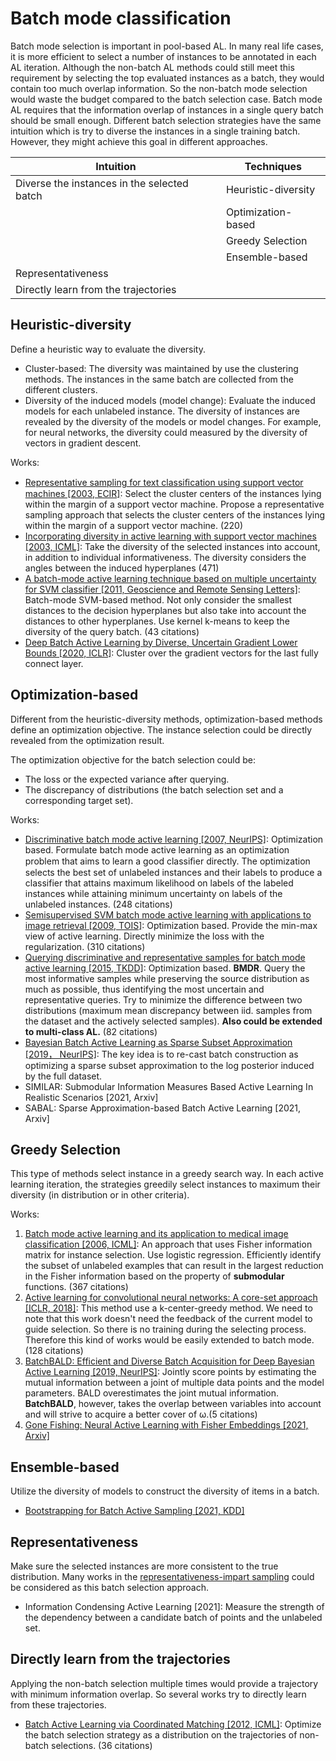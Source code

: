 # Batch mode classification

Batch mode selection is important in pool-based AL.
In many real life cases, it is more efficient to select a number of instances to be annotated in each AL iteration.
Although the non-batch AL methods could still meet this requirement by selecting the top evaluated instances as a batch, they would contain too much overlap information.
So the non-batch mode selection would waste the budget compared to the batch selection case.
Batch mode AL requires that the information overlap of instances in a single query batch should be small enough.
Different batch selection strategies have the same intuition which is try to diverse the instances in a single training batch.
However, they might achieve this goal in different approaches.

| Intuition                                   | Techniques          |
| ------------------------------------------- | ------------------- |
| Diverse the instances in the selected batch | Heuristic-diversity |
|                                             | Optimization-based  |
|                                             | Greedy Selection    |
|                                             | Ensemble-based      |
| Representativeness                          |                     |
| Directly learn from the trajectories        |                     |

## Heuristic-diversity

Define a heuristic way to evaluate the diversity.

- Cluster-based: 
  The diversity was maintained by use the clustering methods. 
  The instances in the same batch are collected from the different clusters.
- Diversity of the induced models (model change):
  Evaluate the induced models for each unlabeled instance.
  The diversity of instances are revealed by the diversity of the models or model changes.
  For example, for neural networks, the diversity could measured by the diversity of vectors in gradient descent.

Works:
- [Representative sampling for text classiﬁcation using support vector machines [2003, ECIR]](https://link.springer.xilesou.top/chapter/10.1007/3-540-36618-0_28): 
  Select the cluster centers of the instances lying within the margin of a support vector machine. 
  Propose a representative sampling approach that selects the cluster centers of the instances lying within the margin of a support vector machine. (220)
- [Incorporating diversity in active learning with support vector machines [2003, ICML]](https://www.aaai.org/Papers/ICML/2003/ICML03-011.pdf): 
  Take the diversity of the selected instances into account, in addition to individual informativeness. 
  The diversity considers the angles between the induced hyperplanes (471)
- [A batch-mode active learning technique based on multiple uncertainty for SVM classifier [2011, Geoscience and Remote Sensing Letters]](https://ieeexplore.ieee.org/abstract/document/6092438/): 
  Batch-mode SVM-based method. 
  Not only consider the smallest distances to the decision hyperplanes but also take into account the distances to other hyperplanes. 
  Use kernel k-means to keep the diversity of the query batch. (43 citations)
- [Deep Batch Active Learning by Diverse, Uncertain Gradient Lower Bounds [2020, ICLR]](https://arxiv.org/pdf/1906.03671.pdf):
  Cluster over the gradient vectors for the last fully connect layer.

## Optimization-based

Different from the heuristic-diversity methods, optimization-based methods define an optimization objective.
The instance selection could be directly revealed from the optimization result.

The optimization objective for the batch selection could be:
-  The loss or the expected variance after querying.
-  The discrepancy of distributions (the batch selection set and a corresponding target set). 

Works:
- [Discriminative batch mode active learning [2007, NeurIPS]](http://papers.nips.cc/paper/3295-discriminative-batch-mode-active-learning): 
  Optimization based. 
  Formulate batch mode active learning as an optimization problem that aims to learn a good classiﬁer directly. 
  The optimization selects the best set of unlabeled instances and their labels to produce a classifier that attains maximum likelihood on labels of the labeled instances while attaining minimum uncertainty on labels of the unlabeled instances. (248 citations)
- [Semisupervised SVM batch mode active learning with applications to image retrieval [2009, TOIS]](https://dlacm.xilesou.top/doi/abs/10.1145/1508850.1508854): 
  Optimization based. 
  Provide the min-max view of active learning. 
  Directly minimize the loss with the regularization. (310 citations)
- [Querying discriminative and representative samples for batch mode active learning [2015, TKDD]](https://dlacm.xilesou.top): 
  Optimization based. **BMDR**. 
  Query the most informative samples while preserving the source distribution as much as possible, thus identifying the most uncertain and representative queries. 
  Try to minimize the difference between two distributions (maximum mean discrepancy between iid. samples from the dataset and the actively selected samples). 
  **Also could be extended to multi-class AL.** (82 citations)
- [Bayesian Batch Active Learning as Sparse Subset Approximation [2019， NeurIPS]](https://proceedings.neurips.cc/paper/2019/file/84c2d4860a0fc27bcf854c444fb8b400-Paper.pdf):
  The key idea is to re-cast batch construction as optimizing a sparse subset approximation to the log posterior induced by the full dataset.
- SIMILAR: Submodular Information Measures Based Active Learning In Realistic Scenarios [2021, Arxiv]
- SABAL: Sparse Approximation-based Batch Active Learning [2021, Arxiv]

## Greedy Selection

This type of methods select instance in a greedy search way.
In each active learning iteration, the strategies greedily select instances to maximum their diversity (in distribution or in other criteria).

Works:
1. [Batch mode active learning and its application to medical image classification [2006, ICML]](https://dlacm.xilesou.top/doi/abs/10.1145/1143844.1143897): 
   An approach that uses Fisher information matrix for instance selection. 
   Use logistic regression. 
   Efficiently identify the subset of unlabeled examples that can result in the largest reduction in the Fisher information based on the property of **submodular** functions. (367 citations)
2. [Active learning for convolutional neural networks: A core-set approach [ICLR, 2018]](https://arxiv.org/abs/1708.00489):
  This method use a k-center-greedy method.
  We need to note that this work doesn't need the feedback of the current model to guide selection. 
  So there is no training during the selecting process.
  Therefore this kind of works would be easily extended to batch mode. (128 citations)
3. [BatchBALD: Efficient and Diverse Batch Acquisition for Deep Bayesian Active Learning [2019, NeurIPS]](http://papers.nips.cc/paper/8925-batchbald-efficient-and-diverse-batch-acquisition-for-deep-bayesian-active-learning): 
   Jointly score points by estimating the mutual information between a joint of multiple data points and the model parameters. 
   BALD overestimates the joint mutual information. 
   **BatchBALD**, however, takes the overlap between variables into account and will strive to acquire a better cover of ω.(5 citations)
4. [Gone Fishing: Neural Active Learning with Fisher Embeddings [2021, Arxiv]](https://arxiv.org/pdf/2106.09675.pdf)

## Ensemble-based

Utilize the diversity of models to construct the diversity of items in a batch.

- [Bootstrapping for Batch Active Sampling [2021, KDD]](https://dl.acm.org/doi/pdf/10.1145/3447548.3467076)

## Representativeness

Make sure the selected instances are more consistent to the true distribution.
Many works in the [representativeness-impart sampling](subfields/pb_classification.md#representativeness-impart-sampling) could be considered as this batch selection approach.

- Information Condensing Active Learning [2021]: 
  Measure the strength of the dependency between a candidate batch of points and the unlabeled set.

## Directly learn from the trajectories

Applying the non-batch selection multiple times would provide a trajectory with minimum information overlap.
So several works try to directly learn from these trajectories. 

- [Batch Active Learning via Coordinated Matching [2012, ICML]](https://arxiv.org/pdf/1206.6458.pdf):
  Optimize the batch selection strategy as a distribution on the trajectories of non-batch selections. (36 citations)